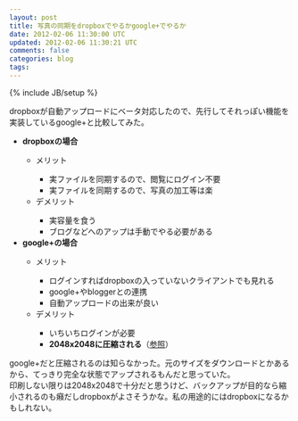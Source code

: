 ```yaml
---
layout: post
title: 写真の同期をdropboxでやるかgoogle+でやるか
date: 2012-02-06 11:30:00 UTC
updated: 2012-02-06 11:30:21 UTC
comments: false
categories: blog
tags: 
---
```

{% include JB/setup %}

<div>dropboxが自動アップロードにベータ対応したので、先行してそれっぽい機能を実装しているgoogle+と比較してみた。</div><ul><li><b>dropboxの場合</b></li><ul><li>メリット</li><ul><li>実ファイルを同期するので、閲覧にログイン不要</li><li>実ファイルを同期するので、写真の加工等は楽</li></ul><li>デメリット</li><ul><li>実容量を食う</li><li>ブログなどへのアップは手動でやる必要がある</li></ul></ul><li><b>google+の場合</b></li><ul><li>メリット</li><ul><li>ログインすればdropboxの入っていないクライアントでも見れる</li><li>google+やbloggerとの連携</li><li>自動アップロードの出来が良い</li></ul><li>デメリット</li><ul><li>いちいちログインが必要</li><li><b>2048x2048に圧縮される</b>（<a href="http://support.google.com/plus/bin/answer.py?hl=ja&amp;answer=1047381" target="_blank">参照</a>）</li></ul></ul></ul><div>google+だと圧縮されるのは知らなかった。元のサイズをダウンロードとかあるから、てっきり完全な状態でアップされるもんだと思っていた。</div><div>印刷しない限りは2048x2048で十分だと思うけど、バックアップが目的なら縮小されるのも癪だしdropboxがよさそうかな。私の用途的にはdropboxになるかもしれない。</div>